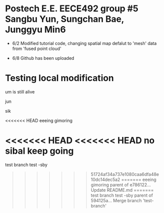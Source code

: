 # Postech E.E. EECE492 group #5 Sangbu Yun, Sungchan Bae, Junggyu Min6

- 6/2	Modified tutorial code, changing spatial map defalut to 'mesh' data from 'fused point cloud'

- 6/8	Github has been uploaded

# Testing local modification

um is still alive

jun

sik

<<<<<<< HEAD
eeeing gimoring

<<<<<<< HEAD
<<<<<<< HEAD
no sibal keep going
=======
test branch test -sby
>>>>>>> 51724af34a737e1080caa6dfa48e10dc14dec5a2
=======
eeeing gimoring
>>>>>>> parent of e786122... Update README.md
=======
test branch test -sby
>>>>>>> parent of 594125a... Merge branch 'test-branch'
